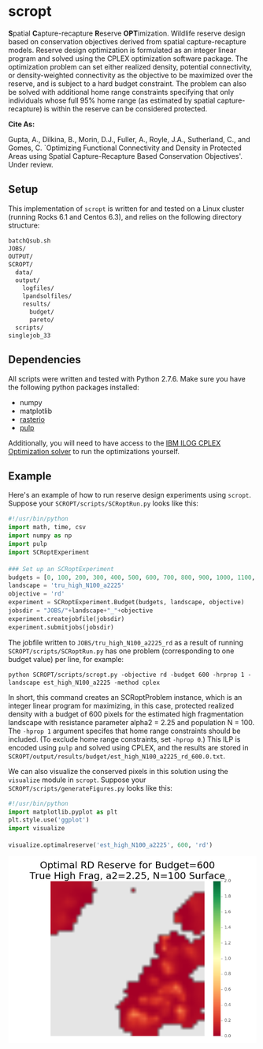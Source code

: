 # scropt
**S**patial **C**apture-recapture **R**eserve **OPT**imization. Wildlife reserve design based on conservation objectives derived from spatial capture-recapture models. Reserve design optimization is formulated as an integer linear program and solved using the CPLEX optimization software package. The optimization problem can set either realized density, potential connectivity, or density-weighted connectivity as the objective to be maximized over the reserve, and is subject to a hard budget constraint. The problem can also be solved with additional home range constraints specifying that only individuals whose full 95% home range (as estimated by spatial capture-recapture) is within the reserve can be considered protected.

**Cite As:**

Gupta, A., Dilkina, B., Morin, D.J., Fuller, A., Royle, J.A., Sutherland, C., and Gomes, C. `Optimizing Functional Connectivity and Density in Protected Areas using Spatial Capture-Recapture Based Conservation Objectives'. Under review.

## Setup

This implementation of `scropt` is written for and tested on a Linux cluster (running Rocks 6.1 and Centos 6.3), and relies on the following directory structure:
```
batchQsub.sh
JOBS/
OUTPUT/
SCROPT/
  data/
  output/
    logfiles/
    lpandsolfiles/
    results/
      budget/
      pareto/
  scripts/
singlejob_33
```
## Dependencies
All scripts were written and tested with Python 2.7.6. Make sure you have the following python packages installed:
* numpy
* matplotlib
* [rasterio](https://pypi.python.org/pypi/rasterio)
* [pulp](https://pypi.python.org/pypi/PuLP)

Additionally, you will need to have access to the [IBM ILOG CPLEX Optimization solver](https://www.ibm.com/analytics/cplex-optimizer) to run the optimizations yourself.

## Example
Here's an example of how to run reserve design experiments using `scropt`. Suppose your `SCROPT/scripts/SCRoptRun.py` looks like this:
```python
#!/usr/bin/python
import math, time, csv
import numpy as np
import pulp
import SCRoptExperiment

### Set up an SCRoptExperiment
budgets = [0, 100, 200, 300, 400, 500, 600, 700, 800, 900, 1000, 1100, 1200, 1300, 1400, 1500, 1600]
landscape = 'tru_high_N100_a2225'
objective = 'rd'
experiment = SCRoptExperiment.Budget(budgets, landscape, objective)
jobsdir = "JOBS/"+landscape+"_"+objective
experiment.createjobfile(jobsdir)
experiment.submitjobs(jobsdir)
```
The jobfile written to `JOBS/tru_high_N100_a2225_rd` as a result of running `SCROPT/scripts/SCRoptRun.py` has one problem (corresponding to one budget value) per line, for example:
```
python SCROPT/scripts/scropt.py -objective rd -budget 600 -hrprop 1 -landscape est_high_N100_a2225 -method cplex
```
In short, this command creates an SCRoptProblem instance, which is an integer linear program for maximizing, in this case, protected realized density with a budget of 600 pixels for the estimated high fragmentation landscape with resistance parameter alpha2 = 2.25 and population N = 100. The `-hprop 1` argument specifes that home range constraints should be included. (To exclude home range constraints, set `-hprop 0`.) This ILP is encoded using `pulp` and solved using CPLEX, and the results are stored in `SCROPT/output/results/budget/est_high_N100_a2225_rd_600.0.txt`.

We can also visualize the conserved pixels in this solution using the `visualize` module in `scropt`. Suppose your `SCROPT/scripts/generateFigures.py` looks like this:
```python
#!/usr/bin/python
import matplotlib.pyplot as plt
plt.style.use('ggplot')
import visualize

visualize.optimalreserve('est_high_N100_a2225', 600, 'rd')
```
![optional caption text](other/figures/rd_600_tru_high_N100_a2225.png)

